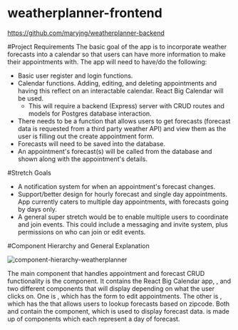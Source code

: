 # weatherplanner-frontend

https://github.com/maryjng/weatherplanner-backend

#Project Requirements
The basic goal of the app is to incorporate weather forecasts into a calendar so that users can have more information to make their appointments with. The app will need to have/do the following:
- Basic user register and login functions. 
- Calendar functions. Adding, editing, and deleting appointments and having this reflect on an interactable calendar. React Big Calendar will be used.
  - This will require a backend (Express) server with CRUD routes and models for Postgres database interaction.
- There needs to be a function that allows users to get forecasts (forecast data is requested from a third party weather API) and view them as the user is filling out the create appointment form.
- Forecasts will need to be saved into the database.
- An appointment's forecast(s) will be called from the database and shown along with the appointment's details.

#Stretch Goals
- A notification system for when an appointment's forecast changes.
- Support/better design for hourly forecast and single day appointments. App currently caters to multiple day appointments, with forecasts going by days only.
- A general super stretch would be to enable multiple users to coordinate and join events. This could include a messaging and invite system, plus permissions on who can join or edit events.


#Component Hierarchy and General Explanation

![component-hierarchy-weatherplanner](https://user-images.githubusercontent.com/68235230/200211314-1d6e07d8-a642-46b7-89ff-7bf677255670.png)

The main component that handles appointment and forecast CRUD functionality is the <HomeCalendar /> component. It contains the React Big Calendar app, <Calendar />, and two different components that will display depending on what the user clicks on. One is <ViewEditAppt />, which has the form to edit appointments. The other is <NewApptCalendar />, which has the <ZipcodeForm /> that allows users to lookup forecasts based on zipcode. Both <ViewEditAppt /> and <NewApptCalendar /> contain the <ForecastCalendar /> component, which is used to display forecast data. <ForecastCalendar /> is made up of <ForecastDay /> components which each represent a day of forecast.

